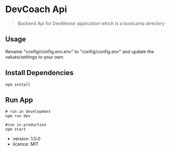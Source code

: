 # DevCoach Api

> Backend Api for DevMentor application which is a bootcamp directory

## Usage

Rename "config/config.env.env" to "config/config.env" and update the values/settings to your own.

## Install Dependencies

```
npm install
```

## Run App

```
# run in development
npm run dev

#run in production
npm start
```

- version: 1.0.0
- licence: MIT
